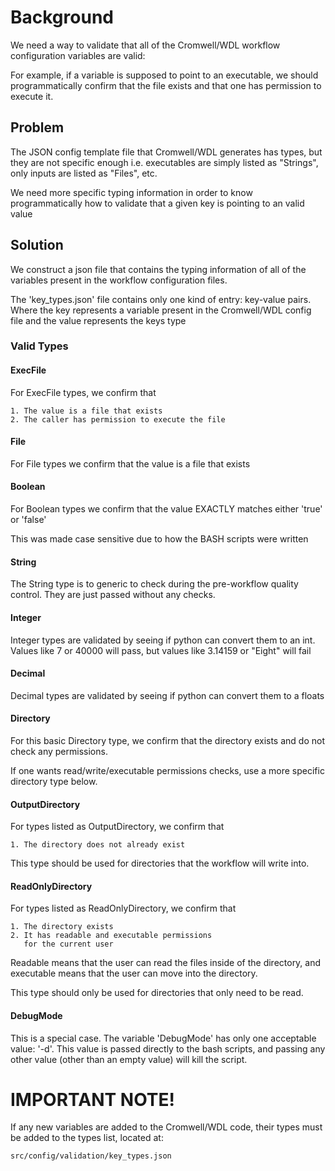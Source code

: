 # Background

We need a way to validate that all of the Cromwell/WDL workflow configuration variables are valid:

For example, if a variable is supposed to point to an executable, we should programmatically
  confirm that the file exists and that one has permission to execute it.

## Problem

The JSON config template file that Cromwell/WDL generates has types, but they are not specific enough
  i.e. executables are simply listed as "Strings", only inputs are listed as "Files", etc.

We need more specific typing information in order to know programmatically how to validate that a given key is pointing
  to an valid value

## Solution

We construct a json file that contains the typing information of all of the variables present in the workflow
  configuration files.

The 'key_types.json' file contains only one kind of entry: key-value pairs.
  Where the key represents a variable present in the Cromwell/WDL config file
  and the value represents the keys type

### Valid Types

#### ExecFile

For ExecFile types, we confirm that
    
    1. The value is a file that exists
    2. The caller has permission to execute the file

#### File

For File types we confirm that the value is a file that exists

#### Boolean

For Boolean types we confirm that the value EXACTLY matches either 'true' or 'false'

This was made case sensitive due to how the BASH scripts were written

#### String

The String type is to generic to check during the pre-workflow quality control.
They are just passed without any checks.

#### Integer

Integer types are validated by seeing if python can convert them to an int. 
  Values like 7 or 40000 will pass, but values like 3.14159 or "Eight" will fail

#### Decimal

Decimal types are validated by seeing if python can convert them to a floats
    
#### Directory

For this basic Directory type, we confirm that the directory exists
  and do not check any permissions.
  
If one wants read/write/executable permissions checks, use a more
  specific directory type below.
    
#### OutputDirectory

For types listed as OutputDirectory, we confirm that

    1. The directory does not already exist

       
This type should be used for directories that the workflow will write into.

#### ReadOnlyDirectory

For types listed as ReadOnlyDirectory, we confirm that

    1. The directory exists
    2. It has readable and executable permissions
       for the current user
       
Readable means that the user can read the files inside of the directory, and
executable means that the user can move into the directory.
       
This type should only be used for directories that only need to be read.

#### DebugMode

This is a special case. The variable 'DebugMode' has only one acceptable value: '-d'.
  This value is passed directly to the bash scripts, and passing any other value (other
  than an empty value) will kill the script.

# IMPORTANT NOTE!

 If any new variables are added to the Cromwell/WDL code, 
 their types must be added to the types list, located at:
 
 ```src/config/validation/key_types.json```
